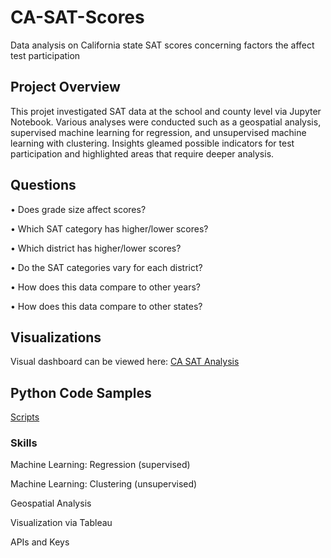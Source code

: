 # CA-SAT-Scores
Data analysis on California state SAT scores concerning factors the affect test participation

## Project Overview
This projet investigated SAT data at the school and county level via Jupyter Notebook. Various analyses were conducted such as a geospatial analysis, supervised machine learning for regression, and unsupervised machine learning with clustering. Insights gleamed possible indicators for test participation and highlighted areas that require deeper analysis.

## Questions
•	Does grade size affect scores?

•	Which SAT category has higher/lower scores?

•	Which district has higher/lower scores? 

• Do the SAT categories vary for each district?
      
•	How does this data compare to other years?

•	How does this data compare to other states?


## Visualizations
Visual dashboard can be viewed here: [CA SAT Analysis](https://public.tableau.com/views/CASATAnalysis/CASATTestRates?:language=en-US&publish=yes&:sid=&:redirect=auth&:display_count=n&:origin=viz_share_link)

## Python Code Samples
[Scripts](https://github.com/walls-da/CA-SAT-Scores/tree/main/CA%20SAT%20Analysis/Scripts) 

### Skills
Machine Learning: Regression (supervised)

Machine Learning: Clustering (unsupervised)

Geospatial Analysis

Visualization via Tableau 

APIs and Keys
